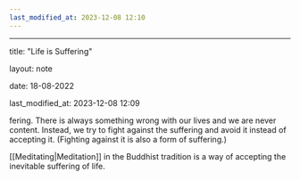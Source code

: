 ```yaml
---
last_modified_at: 2023-12-08 12:10
---
```

---

title: "Life is Suffering"

layout: note

date: 18-08-2022

last_modified_at: 2023-12-08 12:09

fering. There is always something wrong with our lives and we are never content. Instead, we try to fight against the suffering and avoid it instead of accepting it. (Fighting against it is also a form of suffering.)

[[Meditating|Meditation]] in the Buddhist tradition is a way of accepting the inevitable suffering of life.
